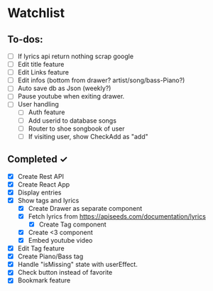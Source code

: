 # Watchlist

## To-dos:

- [ ] If lyrics api return nothing scrap google
- [ ] Edit title feature
- [ ] Edit Links feature
- [ ] Edit infos (bottom from drawer? artist/song/bass-Piano?)
- [ ] Auto save db as Json (weekly?)
- [ ] Pause youtube when exiting drawer.
- [ ] User handling
    - [ ] Auth feature
    - [ ] Add userid to database songs
    - [ ] Router to shoe songbook of user
    - [ ] If visiting user, show CheckAdd as "add"
 
## Completed ✓

- [x] Create Rest API
- [x] Create React App
- [x] Display entries
- [x] Show tags and lyrics
    - [x] Create Drawer as separate component
    - [x] Fetch lyrics from https://apiseeds.com/documentation/lyrics
       - [x] Create Tag component
    - [x] Create <3 component
    - [x] Embed youtube video
- [x] Edit Tag feature
- [x] Create Piano/Bass tag
- [x] Handle "isMissing" state with userEffect.
- [x] Check button instead of favorite
- [x] Bookmark feature